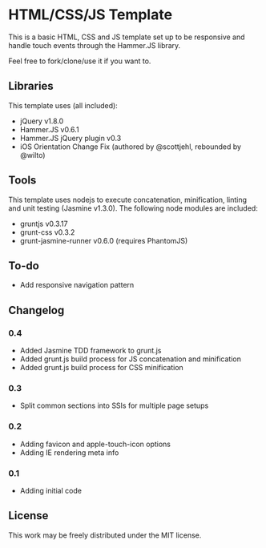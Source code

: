 HTML/CSS/JS Template
====================

This is a basic HTML, CSS and JS template set up to be responsive and handle touch events through the Hammer.JS library.

Feel free to fork/clone/use it if you want to.

Libraries
---------------------

This template uses (all included):
- jQuery v1.8.0
- Hammer.JS v0.6.1
- Hammer.JS jQuery plugin v0.3
- iOS Orientation Change Fix (authored by @scottjehl, rebounded by @wilto)

Tools
---------------------

This template uses nodejs to execute concatenation, minification, linting and unit testing (Jasmine v1.3.0). The following node modules are included:
- gruntjs v0.3.17
- grunt-css v0.3.2
- grunt-jasmine-runner v0.6.0 (requires PhantomJS)

To-do
---------------------

- Add responsive navigation pattern

Changelog
---------------------

### 0.4
- Added Jasmine TDD framework to grunt.js
- Added grunt.js build process for JS concatenation and minification
- Added grunt.js build process for CSS minification

### 0.3
- Split common sections into SSIs for multiple page setups

### 0.2
- Adding favicon and apple-touch-icon options
- Adding IE rendering meta info

### 0.1
- Adding initial code

License
---------------------

This work may be freely distributed under the MIT license.
